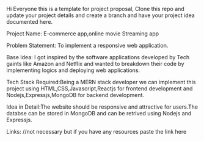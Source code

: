 Hi Everyone this is a template for project proposal, Clone this repo and update your project details and create a branch and have your project idea documented here.

Project Name: E-commerce app,online movie Streaming app

Problem Statement: To implement a responsive web application.

Base Idea: I got inspired by the software applications developed by Tech gaints like Amazon and Netflix and wanted to breakdown their code by implementing logics and deploying web applications.

Tech Stack Required:Being a MERN stack developer we can implement this project using HTML,CSS,Javascript,Reactjs for frontend development and Nodejs,Expressjs,MongoDB for backend development.

Idea in Detail:The website should be responsive and attractive for users.The databse can be stored in MongoDB and can be retrived using Nodejs and Expressjs.

Links: //not necessary but if you have any resources paste the link here 
